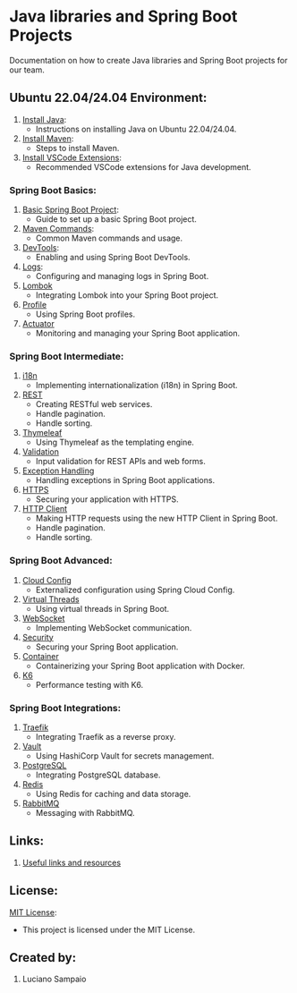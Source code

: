 # Java libraries and Spring Boot Projects

Documentation on how to create Java libraries and Spring Boot projects for our team.

## Ubuntu 22.04/24.04 Environment:
1. [Install Java](documentation/java/install.md):
    - Instructions on installing Java on Ubuntu 22.04/24.04.
1. [Install Maven](documentation/maven/install.md):
    - Steps to install Maven.
1. [Install VSCode Extensions](documentation/vscode/index.md):
    - Recommended VSCode extensions for Java development.

### Spring Boot Basics:
1. [Basic Spring Boot Project](documentation/spring/basic/project.md):
    - Guide to set up a basic Spring Boot project.
1. [Maven Commands](documentation/maven/pom.md):
    - Common Maven commands and usage.
1. [DevTools](documentation/spring/basic/devtools.md):
    - Enabling and using Spring Boot DevTools.
1. [Logs](documentation/spring/basic/logs.md):
    - Configuring and managing logs in Spring Boot.
1. [Lombok](documentation/spring/basic/lombok.md)
    - Integrating Lombok into your Spring Boot project.
1. [Profile](documentation/spring/basic/profile.md)
    - Using Spring Boot profiles.
1. [Actuator](documentation/spring/basic/actuator.md)
    - Monitoring and managing your Spring Boot application.

### Spring Boot Intermediate:
1. [i18n](documentation/spring/intermediate/i18n.md)
    - Implementing internationalization (i18n) in Spring Boot.
1. [REST](documentation/spring/basic/rest.md)
    - Creating RESTful web services.
    - Handle pagination.
    - Handle sorting.
1. [Thymeleaf](documentation/spring/basic/thymeleaf.md)
    - Using Thymeleaf as the templating engine.
1. [Validation](documentation/spring/intermediate/validation.md)
    - Input validation for REST APIs and web forms.
1. [Exception Handling](documentation/spring/intermediate/exception-handling.md)
    - Handling exceptions in Spring Boot applications.
1. [HTTPS](documentation/spring/intermediate/https.md)
    - Securing your application with HTTPS.
1. [HTTP Client](documentation/spring/intermediate/http-client.md)
    - Making HTTP requests using the new HTTP Client in Spring Boot.
    - Handle pagination.
    - Handle sorting.

### Spring Boot Advanced:
1. [Cloud Config](documentation/spring/advanced/cloud-config.md)
    - Externalized configuration using Spring Cloud Config.
1. [Virtual Threads](documentation/spring/advanced/virtual-threads.md)
    - Using virtual threads in Spring Boot.
1. [WebSocket](documentation/spring/advanced/websocket.md)
    - Implementing WebSocket communication.
1. [Security](documentation/spring/advanced/security.md)
    - Securing your Spring Boot application.
1. [Container](documentation/spring/extra/container.md)
    - Containerizing your Spring Boot application with Docker.
1. [K6](documentation/spring/tests/k6.md)
    - Performance testing with K6.

### Spring Boot Integrations:
1. [Traefik](documentation/spring/integrations/traefik.md)
    - Integrating Traefik as a reverse proxy.
1. [Vault](documentation/spring/integrations/vault.md)
    - Using HashiCorp Vault for secrets management.
1. [PostgreSQL](documentation/spring/integrations/postgresql.md)
    - Integrating PostgreSQL database.
1. [Redis](documentation/spring/integrations/redis.md)
    - Using Redis for caching and data storage.
1. [RabbitMQ](documentation/spring/integrations/rabbitmq.md)
    - Messaging with RabbitMQ.

## Links:

1. [Useful links and resources](documentation/links.md)

## License:

[MIT License](LICENSE):
  - This project is licensed under the MIT License.

## Created by:

1. Luciano Sampaio
